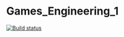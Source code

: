 # Games_Engineering_1
[![Build status](https://ci.appveyor.com/api/projects/status/04ms6q1p4cah6epm?svg=true)](https://ci.appveyor.com/project/40330977/doors-of-perception)


